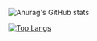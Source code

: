 
![Anurag's GitHub stats](https://github-readme-stats.vercel.app/api?username=xali1ove&show_icons=true&theme=dark)

[![Top Langs](https://github-readme-stats.vercel.app/api/top-langs/?username=xali1ove)](https://github.com/xali1ove/github-readme-stats)
<!--
**xali1ove/xali1ove** is a ✨ _special_ ✨ repository because its `README.md` (this file) appears on your GitHub profile.

Here are some ideas to get you started:

- 🔭 I’m currently working on ...
- 🌱 I’m currently learning ...
- 👯 I’m looking to collaborate on ...
- 🤔 I’m looking for help with ...
- 💬 Ask me about ...
- 📫 How to reach me: ...
- 😄 Pronouns: ...
- ⚡ Fun fact: ...
-->
